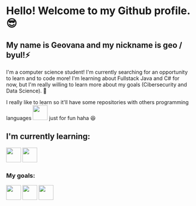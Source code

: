 # Hello! Welcome to my Github profile. :sunglasses:
## My name is Geovana and my nickname is geo / byul!⚡
I'm a computer science student! I'm currently searching for an opportunity to learn and to code more! I'm learning about Fullstack Java  and C# for now, but I'm really willing to learn more about my goals (Cibersecurity and Data Science). :rocket:

I really like to learn so it'll have some repositories with others programming languages <img src="https://cdn.jsdelivr.net/gh/devicons/devicon@latest/icons/go/go-original.svg" width="40" height="40"/> just for fun haha :laughing: 
          


<h2>I'm currently learning:</h2>
<img src="https://cdn.jsdelivr.net/gh/devicons/devicon@latest/icons/java/java-original-wordmark.svg" width="40" height="40"/> <img src="https://cdn.jsdelivr.net/gh/devicons/devicon@latest/icons/csharp/csharp-original.svg" width="40" height="40"/>

<h3>My goals: </h3>
<img src="https://cdn.jsdelivr.net/gh/devicons/devicon@latest/icons/go/go-original.svg" width="40" height="40"/> <img src="https://cdn.jsdelivr.net/gh/devicons/devicon@latest/icons/javascript/javascript-original.svg"width="40" height="40" /> <img src="https://cdn.jsdelivr.net/gh/devicons/devicon@latest/icons/python/python-original.svg"width="40" height="40"/>
          
          
